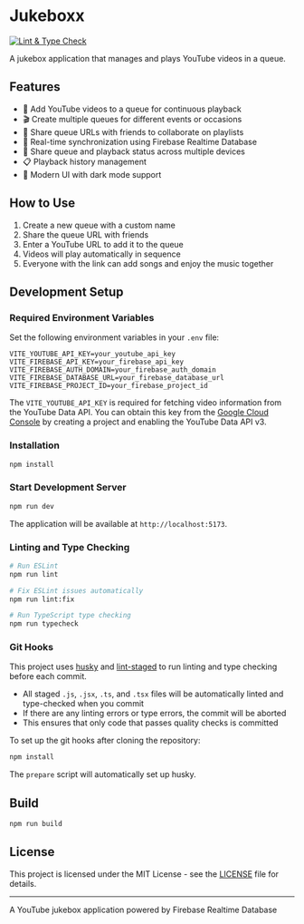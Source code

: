 # Jukeboxx

[![Lint & Type Check](https://github.com/katsuma/jukeboxx/actions/workflows/lint.yml/badge.svg)](https://github.com/katsuma/jukeboxx/actions/workflows/lint.yml)

A jukebox application that manages and plays YouTube videos in a queue.

## Features

- 🎵 Add YouTube videos to a queue for continuous playback
- 🎬 Create multiple queues for different events or occasions
- 🔗 Share queue URLs with friends to collaborate on playlists
- 🔄 Real-time synchronization using Firebase Realtime Database
- 📱 Share queue and playback status across multiple devices
- 📋 Playback history management
- 🎨 Modern UI with dark mode support

## How to Use

1. Create a new queue with a custom name
2. Share the queue URL with friends
3. Enter a YouTube URL to add it to the queue
4. Videos will play automatically in sequence
5. Everyone with the link can add songs and enjoy the music together

## Development Setup

### Required Environment Variables

Set the following environment variables in your `.env` file:

```
VITE_YOUTUBE_API_KEY=your_youtube_api_key
VITE_FIREBASE_API_KEY=your_firebase_api_key
VITE_FIREBASE_AUTH_DOMAIN=your_firebase_auth_domain
VITE_FIREBASE_DATABASE_URL=your_firebase_database_url
VITE_FIREBASE_PROJECT_ID=your_firebase_project_id
```

The `VITE_YOUTUBE_API_KEY` is required for fetching video information from the YouTube Data API. You can obtain this key from the [Google Cloud Console](https://console.cloud.google.com/) by creating a project and enabling the YouTube Data API v3.

### Installation

```bash
npm install
```

### Start Development Server

```bash
npm run dev
```

The application will be available at `http://localhost:5173`.

### Linting and Type Checking

```bash
# Run ESLint
npm run lint

# Fix ESLint issues automatically
npm run lint:fix

# Run TypeScript type checking
npm run typecheck
```

### Git Hooks

This project uses [husky](https://github.com/typicode/husky) and [lint-staged](https://github.com/okonet/lint-staged) to run linting and type checking before each commit.

- All staged `.js`, `.jsx`, `.ts`, and `.tsx` files will be automatically linted and type-checked when you commit
- If there are any linting errors or type errors, the commit will be aborted
- This ensures that only code that passes quality checks is committed

To set up the git hooks after cloning the repository:

```bash
npm install
```

The `prepare` script will automatically set up husky.

## Build

```bash
npm run build
```

## License

This project is licensed under the MIT License - see the [LICENSE](LICENSE) file for details.

---

A YouTube jukebox application powered by Firebase Realtime Database

